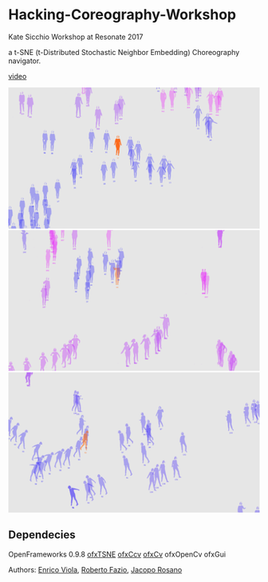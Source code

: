# Hacking-Coreography-Workshop
Kate Sicchio Workshop at Resonate 2017

a t-SNE (t-Distributed Stochastic Neighbor Embedding) Choreography navigator.

[video](https://www.instagram.com/p/BTI-BoelZjs/?taken-by=robertofaziostudio&hl=en)

![alt tag](res17/5.png)
![alt tag](res17/6.png)
![alt tag](res17/7.png)

## Dependecies

OpenFrameworks 0.9.8
[ofxTSNE](https://github.com/genekogan/ofxTSNE)
[ofxCcv](https://github.com/kylemcdonald/ofxCcv)
[ofxCv](https://github.com/kylemcdonald/ofxCv)
ofxOpenCv
ofxGui

Authors: [Enrico Viola](https://github.com/naus3a/), [Roberto Fazio](https://github.com/robertofazio), [Jacopo Rosano](https://github.com/jacoporosano)

